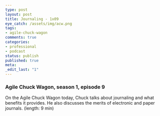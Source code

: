 ```yaml
---
type: post
layout: post
title: Journaling - 1x09
eye_catch: /assets/img/acw.png
tags:
- agile-chuck-wagon
comments: true
categories:
- professional
- podcast
status: publish
published: true
meta:
_edit_last: "1"
---
```


### Agile Chuck Wagon, season 1, episode 9

On the Agile Chuck Wagon today, Chuck talks about journaling and what benefits it provides. He also discusses the merits of electronic and paper journals. (length: 9 min)

